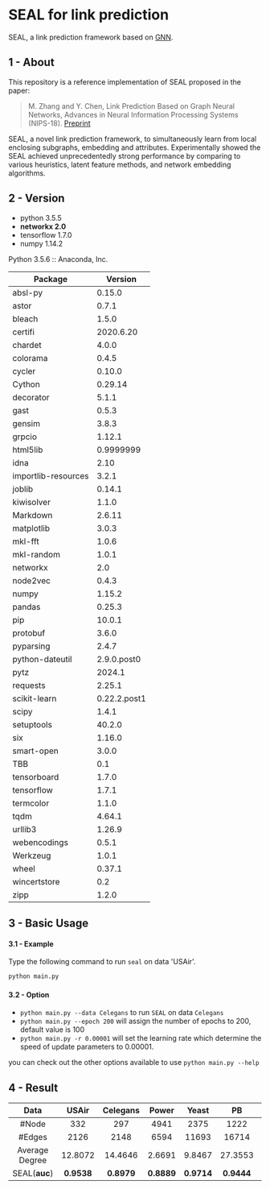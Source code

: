 # SEAL for link prediction

SEAL, a link prediction framework based on [GNN](https://github.com/XuSShuai/GNN_tensorflow).

## 1 - About

This repository is a reference implementation of SEAL proposed in the paper: 

>M. Zhang and Y. Chen, Link Prediction Based on Graph Neural Networks, 
Advances in Neural Information Processing Systems (NIPS-18). [Preprint](https://arxiv.org/pdf/1802.09691.pdf)

SEAL, a novel link prediction framework, to simultaneously learn from local enclosing subgraphs, embedding and attributes. 
Experimentally showed the SEAL achieved unprecedentedly strong performance by comparing to various heuristics, latent feature methods, 
and network embedding algorithms.

## 2 - Version

 - python 3.5.5</br>
 - **networkx 2.0**</br>
 - tensorflow 1.7.0</br>
 - numpy 1.14.2</br>

Python 3.5.6 :: Anaconda, Inc.   
 
 | Package             | Version      |
|---------------------|--------------|
| absl-py             | 0.15.0       |
| astor               | 0.7.1        |
| bleach              | 1.5.0        |
| certifi             | 2020.6.20    |
| chardet             | 4.0.0        |
| colorama            | 0.4.5        |
| cycler              | 0.10.0       |
| Cython              | 0.29.14      |
| decorator           | 5.1.1        |
| gast                | 0.5.3        |
| gensim              | 3.8.3        |
| grpcio              | 1.12.1       |
| html5lib            | 0.9999999   |
| idna                | 2.10         |
| importlib-resources | 3.2.1        |
| joblib              | 0.14.1       |
| kiwisolver          | 1.1.0        |
| Markdown            | 2.6.11       |
| matplotlib          | 3.0.3        |
| mkl-fft             | 1.0.6        |
| mkl-random          | 1.0.1        |
| networkx            | 2.0          |
| node2vec            | 0.4.3        |
| numpy               | 1.15.2       |
| pandas              | 0.25.3       |
| pip                 | 10.0.1       |
| protobuf            | 3.6.0        |
| pyparsing           | 2.4.7        |
| python-dateutil     | 2.9.0.post0 |
| pytz                | 2024.1       |
| requests            | 2.25.1       |
| scikit-learn        | 0.22.2.post1|
| scipy               | 1.4.1        |
| setuptools          | 40.2.0       |
| six                 | 1.16.0       |
| smart-open          | 3.0.0        |
| TBB                 | 0.1          |
| tensorboard         | 1.7.0        |
| tensorflow          | 1.7.1        |
| termcolor           | 1.1.0        |
| tqdm                | 4.64.1       |
| urllib3             | 1.26.9       |
| webencodings        | 0.5.1        |
| Werkzeug            | 1.0.1        |
| wheel               | 0.37.1       |
| wincertstore        | 0.2          |
| zipp                | 1.2.0        |


## 3 - Basic Usage

#### 3.1 - Example

Type the following command to run `seal` on data 'USAir'.

```python
python main.py
```

#### 3.2 - Option

 - `python main.py --data Celegans` to run `SEAL` on data `Celegans`
 - `python main.py --epoch 200` will assign the number of epochs to 200, default value is 100
 - `python main.py -r 0.00001` will set the learning rate which determine the speed of update parameters to 0.00001.

you can check out the other options available to use `python main.py --help`

## 4 - Result

|Data| USAir | Celegans | Power | Yeast | PB | Router |
|:-----:|:-----:|:-----:|:-----:|:-----:|:-----:|:-----:|
|#Node         |332    |297    |4941| 2375 | 1222 | 5022 |
|#Edges        |2126   |2148   |6594| 11693 | 16714 | 6258 |
|Average Degree|12.8072|14.4646|2.6691|9.8467| 27.3553| 2.4922 |
|SEAL(**auc**)     |**0.9538**|**0.8979**|**0.8889**|**0.9714**|**0.9444**|**0.9412**|
